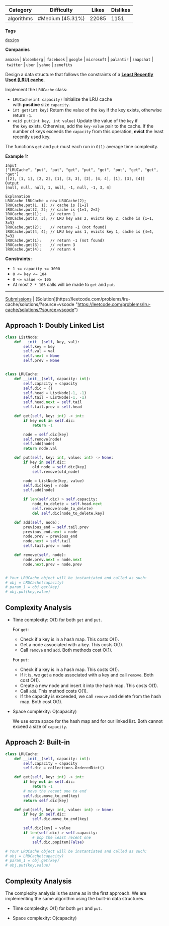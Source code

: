 
| Category   | Difficulty       | Likes | Dislikes |
| ---------- | ---------------- | ----- | -------- |
| algorithms | #Medium (45.31%) | 22085 | 1151     |

**Tags**

[`design`](https://leetcode.com/tag/design?source=vscode "https://leetcode.com/tag/design?source=vscode")

**Companies**

`amazon` | `bloomberg` | `facebook` | `google` | `microsoft` | `palantir` | `snapchat` | `twitter` | `uber` | `yahoo` | `zenefits`

Design a data structure that follows the constraints of a **[Least Recently Used (LRU) cache](https://en.wikipedia.org/wiki/Cache_replacement_policies#LRU "https://en.wikipedia.org/wiki/Cache_replacement_policies#LRU")**.

Implement the `LRUCache` class:

- `LRUCache(int capacity)` Initialize the LRU cache with **positive** size `capacity`.
- `int get(int key)` Return the value of the `key` if the key exists, otherwise return `-1`.
- `void put(int key, int value)` Update the value of the `key` if the `key` exists. Otherwise, add the `key-value` pair to the cache. If the number of keys exceeds the `capacity` from this operation, **evict** the least recently used key.

The functions `get` and `put` must each run in `O(1)` average time complexity.

**Example 1:**

```
Input
["LRUCache", "put", "put", "get", "put", "get", "put", "get", "get", "get"]
[[2], [1, 1], [2, 2], [1], [3, 3], [2], [4, 4], [1], [3], [4]]
Output
[null, null, null, 1, null, -1, null, -1, 3, 4]

Explanation
LRUCache lRUCache = new LRUCache(2);
lRUCache.put(1, 1); // cache is {1=1}
lRUCache.put(2, 2); // cache is {1=1, 2=2}
lRUCache.get(1);    // return 1
lRUCache.put(3, 3); // LRU key was 2, evicts key 2, cache is {1=1, 3=3}
lRUCache.get(2);    // returns -1 (not found)
lRUCache.put(4, 4); // LRU key was 1, evicts key 1, cache is {4=4, 3=3}
lRUCache.get(1);    // return -1 (not found)
lRUCache.get(3);    // return 3
lRUCache.get(4);    // return 4
```

**Constraints:**

- `1 <= capacity <= 3000`
- `0 <= key <= 104`
- `0 <= value <= 105`
- At most `2 * 105` calls will be made to `get` and `put`.

---

[Submissions](https://leetcode.com/problems/lru-cache/submissions/?source=vscode "https://leetcode.com/problems/lru-cache/submissions/?source=vscode") | [Solution](https://leetcode.com/problems/lru-cache/solutions/?source=vscode "https://leetcode.com/problems/lru-cache/solutions/?source=vscode")


## Approach 1: Doubly Linked List

```python
class ListNode:
    def __init__(self, key, val):
        self.key = key
        self.val = val
        self.next = None
        self.prev = None


class LRUCache:
    def __init__(self, capacity: int):
        self.capacity = capacity
        self.dic = {}
        self.head = ListNode(-1, -1)
        self.tail = ListNode(-1, -1)
        self.head.next = self.tail
        self.tail.prev = self.head

    def get(self, key: int) -> int:
        if key not in self.dic:
            return -1

        node = self.dic[key]
        self.remove(node)
        self.add(node)
        return node.val

    def put(self, key: int, value: int) -> None:
        if key in self.dic:
            old_node = self.dic[key]
            self.remove(old_node)

        node = ListNode(key, value)
        self.dic[key] = node
        self.add(node)

        if len(self.dic) > self.capacity:
            node_to_delete = self.head.next
            self.remove(node_to_delete)
            del self.dic[node_to_delete.key]

    def add(self, node):
        previous_end = self.tail.prev
        previous_end.next = node
        node.prev = previous_end
        node.next = self.tail
        self.tail.prev = node

    def remove(self, node):
        node.prev.next = node.next
        node.next.prev = node.prev


# Your LRUCache object will be instantiated and called as such:
# obj = LRUCache(capacity)
# param_1 = obj.get(key)
# obj.put(key,value)
```

## **Complexity Analysis**

- Time complexity: O(1) for both `get` and `put`.
    
    For `get`:
    
    - Check if a key is in a hash map. This costs O(1).
    - Get a node associated with a key. This costs O(1).
    - Call `remove` and `add`. Both methods cost O(1).
    
    For `put`:
    
    - Check if a key is in a hash map. This costs O(1).
    - If it is, we get a node associated with a key and call `remove`. Both cost O(1).
    - Create a new node and insert it into the hash map. This costs O(1).
    - Call `add`. This method costs O(1).
    - If the capacity is exceeded, we call `remove` and delete from the hash map. Both cost O(1).
- Space complexity: O(capacity)
    
    We use extra space for the hash map and for our linked list. Both cannot exceed a size of `capacity`.


## Approach 2: Built-in

```python
class LRUCache:
    def __init__(self, capacity: int):
        self.capacity = capacity
        self.dic = collections.OrderedDict()

    def get(self, key: int) -> int:
        if key not in self.dic:
            return -1
        # move the recent one to end
        self.dic.move_to_end(key)
        return self.dic[key]

    def put(self, key: int, value: int) -> None:
        if key in self.dic:
            self.dic.move_to_end(key)

        self.dic[key] = value
        if len(self.dic) > self.capacity:
            # pop the least recent one
            self.dic.popitem(False)

# Your LRUCache object will be instantiated and called as such:
# obj = LRUCache(capacity)
# param_1 = obj.get(key)
# obj.put(key,value)
```

## **Complexity Analysis**

The complexity analysis is the same as in the first approach. We are implementing the same algorithm using the built-in data structures.

- Time complexity: O(1) for both `get` and `put`.
    
- Space complexity: O(capacity)